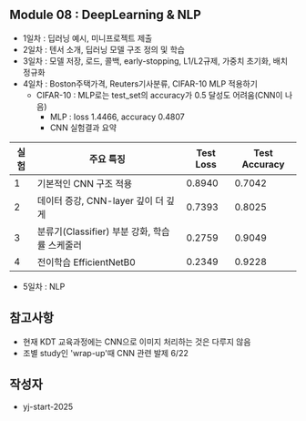 ## Module 08 : DeepLearning & NLP
- 1일차 : 딥러닝 예시, 미니프로젝트 제출
- 2일차 : 텐서 소개, 딥러닝 모델 구조 정의 및 학습
- 3일차 : 모델 저장, 로드, 콜백, early-stopping, L1/L2규제, 가중치 초기화, 배치 정규화
- 4일차 : Boston주택가격, Reuters기사분류, CIFAR-10 MLP 적용하기
  - CIFAR-10 : MLP로는 test_set의 accuracy가 0.5 달성도 어려움(CNN이 나음)
    - MLP : loss 1.4466, accuracy 0.4807
    - CNN 실험결과 요약 

| 실험 | 주요 특징                           |          Test Loss | Test Accuracy |
|------|------------------------------------|-----------|----------------|
| 1    | 기본적인 CNN 구조 적용               | 0.8940     | 0.7042         |
| 2    | 데이터 증강, CNN-layer 깊이 더 깊게   | 0.7393     | 0.8025         |
| 3    | 분류기(Classifier) 부분 강화, 학습률 스케줄러 | 0.2759  | 0.9049       |
| 4    | 전이학습 EfficientNetB0            | 0.2349     | 0.9228          |

- 5일차 : NLP

## 참고사항
- 현재 KDT 교육과정에는 CNN으로 이미지 처리하는 것은 다루지 않음
- 조별 study인 'wrap-up'때 CNN 관련 발제 6/22
  
## 작성자
- yj-start-2025
